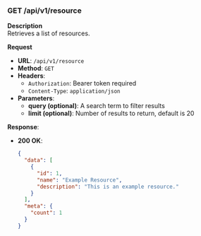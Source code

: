 ### GET /api/v1/resource

**Description**  
Retrieves a list of resources.

**Request**
- **URL**: `/api/v1/resource`
- **Method**: `GET`
- **Headers**:
  - `Authorization`: Bearer token required
  - `Content-Type`: `application/json`
- **Parameters**:
  - **query (optional)**: A search term to filter results
  - **limit (optional)**: Number of results to return, default is 20

**Response**:
- **200 OK**:
  ```json
  {
    "data": [
      {
        "id": 1,
        "name": "Example Resource",
        "description": "This is an example resource."
      }
    ],
    "meta": {
      "count": 1
    }
  }

